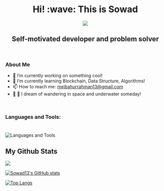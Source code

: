 <h1 align="center">Hi! :wave:  This is Sowad</h1>


<p align="center"> 
	<a href="https://github.com/DenverCoder1/readme-typing-svg"><img src="https://readme-typing-svg.herokuapp.com?color=%2192FF&duration=6000&lines=Self++motivated+developer+and+problem++solver;love+to+<Code/>;Interested+in++Artificial+Intelligence;Enthusiastic+about++Blockchain;Into+new++Technology!!&center=true&width=500&height=45"></a>
</p>
<h2 align="center">Self-motivated developer and problem solver</h2>
<br>

<h3> About Me </h3>

- 🔭 I’m currently working on something cool!
- 🌱 I’m currently learning Blockchain, Data Structure, Algorithms!
- 📫 How to reach me: mejbahurrahman13@gmail.com
- :stars: :ocean: I dream of wandering in space and underwater someday! 
<br>

### Languages and Tools:
#
![Languages and Tools](https://skillicons.dev/icons?i=html,tailwindcss,java,js,py,cpp,nextjs,react,flutter,github,vscode,androidstudio)
<br>

## My Github Stats
<a href="https://git.io/streak-stats">
<img align="center" src="http://github-readme-streak-stats.herokuapp.com?user=Sowad13&theme=chartreuse-dark&hide_border=true&bg_color=transparent" /></a>


[![Sowad13's GitHub stats](https://github-readme-stats.vercel.app/api?username=Sowad13&theme=transparent&show_icons=true&hide_border=true&title_color=8758FF)](https://github.com/Sowad13/github-readme-stats)

[![Top Langs](https://github-readme-stats.vercel.app/api/top-langs/?username=Sowad13&theme=transparent&layout=compact&hide_border=true&title_color=38E54D)](https://github.com/Sowad13/github-readme-stats)
